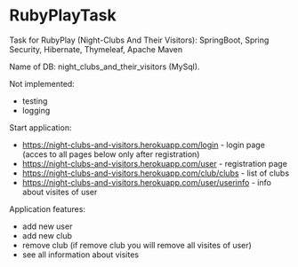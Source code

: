# RubyPlayTask
Task for RubyPlay (Night-Clubs And Their Visitors): SpringBoot, Spring Security, Hibernate, Thymeleaf, Apache Maven


Name of DB: night_clubs_and_their_visitors (MySql).

Not implemented: 
- testing 
- logging 


Start application: 
- https://night-clubs-and-visitors.herokuapp.com/login - login page (acces to all pages below only after registration)
- https://night-clubs-and-visitors.herokuapp.com/user - registration page 
- https://night-clubs-and-visitors.herokuapp.com/club/clubs - list of clubs
- https://night-clubs-and-visitors.herokuapp.com/user/userinfo - info about visites of user 

Application features: 
- add new user 
- add new club 
- remove club (if remove club you will remove all visites of user)
- see all information about visites 


